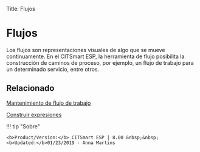 Title: Flujos

# Flujos

Los flujos son representaciones visuales de algo que se mueve continuamente. En el CITSmart ESP, la herramienta de flujo posibilita la construcción de caminos de proceso, por ejemplo, un flujo de trabajo para un determinado servicio, entre otros.

## Relacionado

[Mantenimiento de flujo de trabajo][1]  

[Construir expresiones][2]  

[1]:/es-es/citsmart-esp-8/platform-administration//flow-maintenance/workflow.maintenance.html
[2]:/es-es/citsmart-esp-8/platform-administration/flow-maintenance/expressions-creator.html

!!! tip "Sobre"

    <b>Product/Version:</b> CITSmart ESP | 8.00 &nbsp;&nbsp;
    <b>Updated:</b>01/23/2019 - Anna Martins  
	
